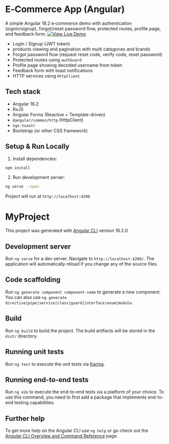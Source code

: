 # E‑Commerce App (Angular)

A simple Angular 16.2 e‑commerce demo with authentication (signin/signup), forgot/reset password flow, protected routes, profile page, and feedback form.
[![View Live Demo](https://img.shields.io/badge/Live-Demo-brightgreen)](https://e-commerce-app-fresh.netlify.app/login)


* Login / Signup (JWT token)
* products viewing and pagination with multi categories and brands
* Forgot password flow (request reset code, verify code, reset password)
* Protected routes using `authGuard`
* Profile page showing decoded username from token
* Feedback form with toast notifications
* HTTP services using `HttpClient`

## Tech stack

* Angular 16.2
* RxJS
* Angular Forms (Reactive + Template-driven)
* `@angular/common/http` (HttpClient)
* `ngx-toastr`
* Bootstrap (or other CSS framework)

## Setup & Run Locally

1. Install dependencies:

```bash
npm install
```

2. Run development server:

```bash
ng serve --open
```

Project will run at `http://localhost:4200`

# MyProject

This project was generated with [Angular CLI](https://github.com/angular/angular-cli) version 16.2.0.

## Development server

Run `ng serve` for a dev server. Navigate to `http://localhost:4200/`. The application will automatically reload if you change any of the source files.

## Code scaffolding

Run `ng generate component component-name` to generate a new component. You can also use `ng generate directive|pipe|service|class|guard|interface|enum|module`.

## Build

Run `ng build` to build the project. The build artifacts will be stored in the `dist/` directory.

## Running unit tests

Run `ng test` to execute the unit tests via [Karma](https://karma-runner.github.io).

## Running end-to-end tests

Run `ng e2e` to execute the end-to-end tests via a platform of your choice. To use this command, you need to first add a package that implements end-to-end testing capabilities.

## Further help

To get more help on the Angular CLI use `ng help` or go check out the [Angular CLI Overview and Command Reference](https://angular.io/cli) page.
